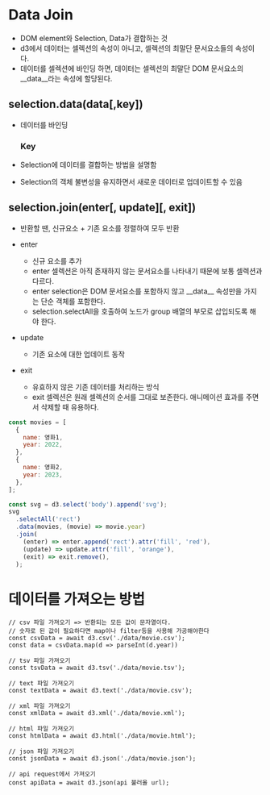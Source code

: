 # Data Join

- DOM element와 Selection, Data가 결합하는 것
- d3에서 데이터는 셀렉션의 속성이 아니고, 셀렉션의 최말단 문서요소들의 속성이다.
- 데이터를 셀렉션에 바인딩 하면, 데이터는 셀렉션의 최말단 DOM 문서요소의 \_\_data\_\_라는 속성에 할당된다.

## selection.data(data[,key])

- 데이터를 바인딩

  ### Key

- Selection에 데이터를 결합하는 방법을 설명함
- Selection의 객체 불변성을 유지하면서 새로운 데이터로 업데이트할 수 있음

## selection.join(enter[, update][, exit])

- 반환할 땐, 신규요소 + 기존 요소를 정렬하여 모두 반환

- enter

  - 신규 요소를 추가
  - enter 셀렉션은 아직 존재하지 않는 문서요소를 나타내기 때문에 보통 셀렉션과 다르다.
  - enter selection은 DOM 문서요소를 포함하지 않고 \_\_data\_\_ 속성만을 가지는 단순 객체를 포함한다.
  - selection.selectAll을 호출하여 노드가 group 배열의 부모로 삽입되도록 해야 한다.

- update

  - 기존 요소에 대한 업데이트 동작

- exit
  - 유효하지 않은 기존 데이터를 처리하는 방식
  - exit 셀렉션은 원래 셀렉션의 순서를 그대로 보존한다. 애니메이션 효과를 주면서 삭제할 때 유용하다.

```js
const movies = [
  {
    name: 영화1,
    year: 2022,
  },
  {
    name: 영화2,
    year: 2023,
  },
];

const svg = d3.select('body').append('svg');
svg
  .selectAll('rect')
  .data(movies, (movie) => movie.year)
  .join(
    (enter) => enter.append('rect').attr('fill', 'red'),
    (update) => update.attr('fill', 'orange'),
    (exit) => exit.remove(),
  );
```

# 데이터를 가져오는 방법

```
// csv 파일 가져오기 => 반환되는 모든 값이 문자열이다.
// 숫자로 된 값이 필요하다면 map이나 filter등을 사용해 가공해야한다
const csvData = await d3.csv('./data/movie.csv');
const data = csvData.map(d => parseInt(d.year))

// tsv 파일 가져오기
const tsvData = await d3.tsv('./data/movie.tsv');

// text 파일 가져오기
const textData = await d3.text('./data/movie.csv');

// xml 파일 가져오기
const xmlData = await d3.xml('./data/movie.xml');

// html 파일 가져오기
const htmlData = await d3.html('./data/movie.html');

// json 파일 가져오기
const jsonData = await d3.json('./data/movie.json');

// api request에서 가져오기
const apiData = await d3.json(api 불러올 url);
```
